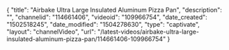 {
    "title": "Airbake Ultra Large Insulated Aluminum Pizza Pan",
    "description": "",
    "channelid": "114661406",
    "videoid": "109966754",
    "date_created": "1502518245",
    "date_modified": "1504278630",
    "type": "captivate",
    "layout": "channelVideo",
    "url": "\/latest-videos\/airbake-ultra-large-insulated-aluminum-pizza-pan\/114661406-109966754"
}